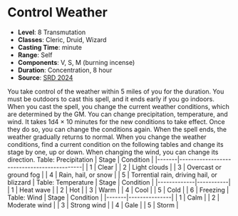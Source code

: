 # Control Weather

- **Level**: 8 Transmutation
- **Classes**: Cleric, Druid, Wizard
- **Casting Time**: minute
- **Range**: Self
- **Components**: V, S, M (burning incense)
- **Duration**: Concentration, 8 hour
- **Source**: [SRD 2024](../../../srds/SRD_2024.pdf)

You take control of the weather within 5 miles of you for the duration. You must be outdoors to cast this spell, and it ends early if you go indoors. When you cast the spell, you change the current weather conditions, which are determined by the GM. You can change precipitation, temperature, and wind. It takes 1d4 × 10 minutes for the new conditions to take effect. Once they do so, you can change the conditions again. When the spell ends, the weather gradually returns to normal. When you change the weather conditions, find a current condition on the following tables and change its stage by one, up or down. When changing the wind, you can change its direction. Table: Precipitation | Stage | Condition | |-------|--------------------------------------------| | 1 | Clear | | 2 | Light clouds | | 3 | Overcast or ground fog | | 4 | Rain, hail, or snow | | 5 | Torrential rain, driving hail, or blizzard | Table: Temperature | Stage | Condition | |-------------|-----------| | 1 | Heat wave | | 2 | Hot | | 3 | Warm | | 4 | Cool | | 5 | Cold | | 6 | Freezing | Table: Wind | Stage | Condition | |-------|---------------| | 1 | Calm | | 2 | Moderate wind | | 3 | Strong wind | | 4 | Gale | | 5 | Storm |

